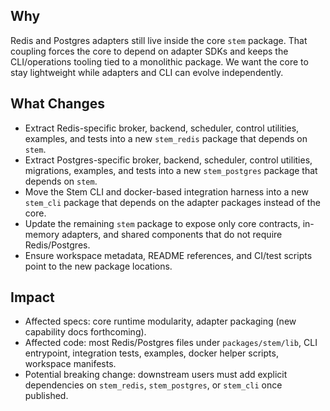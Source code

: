 ## Why
Redis and Postgres adapters still live inside the core `stem` package. That coupling forces the
core to depend on adapter SDKs and keeps the CLI/operations tooling tied to a monolithic package.
We want the core to stay lightweight while adapters and CLI can evolve independently.

## What Changes
- Extract Redis-specific broker, backend, scheduler, control utilities, examples, and tests into a
  new `stem_redis` package that depends on `stem`.
- Extract Postgres-specific broker, backend, scheduler, control utilities, migrations, examples,
  and tests into a new `stem_postgres` package that depends on `stem`.
- Move the Stem CLI and docker-based integration harness into a new `stem_cli` package that depends
  on the adapter packages instead of the core.
- Update the remaining `stem` package to expose only core contracts, in-memory adapters, and shared
  components that do not require Redis/Postgres.
- Ensure workspace metadata, README references, and CI/test scripts point to the new package
  locations.

## Impact
- Affected specs: core runtime modularity, adapter packaging (new capability docs forthcoming).
- Affected code: most Redis/Postgres files under `packages/stem/lib`, CLI entrypoint, integration
  tests, examples, docker helper scripts, workspace manifests.
- Potential breaking change: downstream users must add explicit dependencies on `stem_redis`,
  `stem_postgres`, or `stem_cli` once published.
